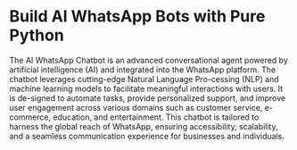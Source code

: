 # Build AI WhatsApp Bots with Pure Python

The AI WhatsApp Chatbot is an advanced conversational agent powered by artificial intelligence (AI) and integrated into the WhatsApp platform. The chatbot leverages cutting-edge Natural Language Pro-cessing (NLP) and machine learning models to facilitate meaningful interactions with users. It is de-signed to automate tasks, provide personalized support, and improve user engagement across various domains such as customer service, e-commerce, education, and entertainment.
This chatbot is tailored to harness the global reach of WhatsApp, ensuring accessibility, scalability, and a seamless communication experience for businesses and individuals.

